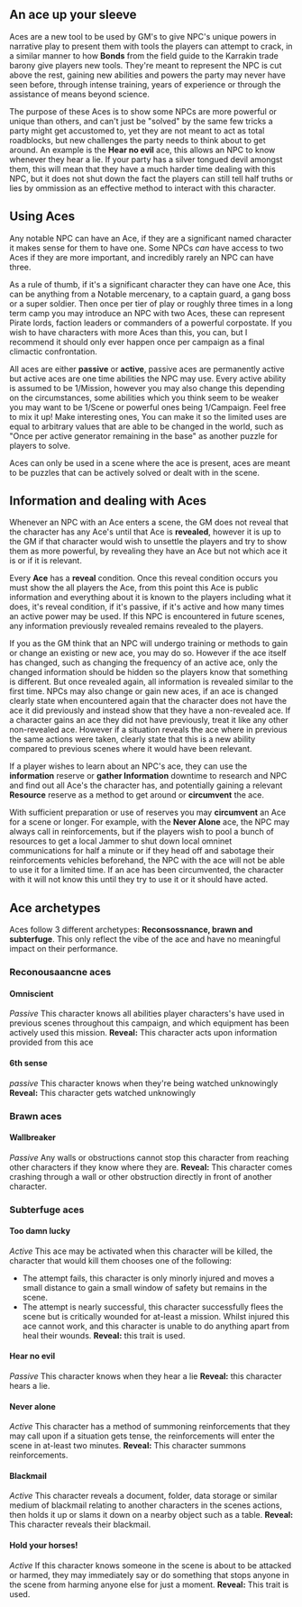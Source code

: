 ## An ace up your sleeve
Aces are a new tool to be used by GM's to give NPC's unique powers in narrative play to present them with tools the players can attempt to crack, in a similar manner to how **Bonds** from the field guide to the Karrakin trade barony give players new tools. They're meant to represent the NPC is cut above the rest, gaining new abilities and powers the party may never have seen before, through intense training, years of experience or through the assistance of means beyond science.

The purpose of these Aces is to show some NPCs are more powerful or unique than others, and can't just be "solved" by the same few tricks a party might get accustomed to, yet they are not meant to act as total roadblocks, but new challenges the party needs to think about to get around. An example is the **Hear no evil** ace, this allows an NPC to know whenever they hear a lie. If your party has a silver tongued devil amongst them, this will mean that they have a much harder time dealing with this NPC, but it does not shut down the fact the players can still tell half truths or lies by ommission as an effective method to interact with this character. 

## Using Aces
Any notable NPC can have an Ace, if they are a significant named character it makes sense for them to have one. Some NPCs *can* have access to two Aces if they are more important, and incredibly rarely an NPC can have three.

As a rule of thumb, if it's a significant character they can have one Ace, this can be anything from a Notable mercenary, to a captain guard, a gang boss or a super soldier. Then once per tier of play or roughly three times in a long term camp you may introduce an NPC with two Aces, these can represent Pirate lords, faction leaders or commanders of a powerful corpostate. If you wish to have characters with more Aces than this, you can, but I recommend it should only ever happen once per campaign as a final climactic confrontation.

All aces are either **passive** or **active**, passive aces are permanently active but active aces are one time abilities the NPC may use. Every active ability is assumed to be 1/Mission, however you may also change this depending on the circumstances, some abilities which you think seem to be weaker you may want to be 1/Scene or powerful ones being 1/Campaign. Feel free to mix it up! Make interesting ones, You can make it so the limited uses are equal to arbitrary values that are able to be changed in the world, such as "Once per active generator remaining in the base" as another puzzle for players to solve.

Aces can only be used in a scene where the ace is present, aces are meant to be puzzles that can be actively solved or dealt with in the scene.
## Information and dealing with Aces
Whenever an NPC with an Ace enters a scene, the GM does not reveal that the character has any Ace's until that Ace is **revealed**, however it is up to the GM if that character would wish to unsettle the players and try to show them as more powerful, by revealing they have an Ace but not which ace it is or if it is relevant.

Every **Ace** has a **reveal** condition. Once this reveal condition occurs you must show the all players the Ace, from this point this Ace is public information and everything about it is known to the players including what it does, it's reveal condition, if it's passive, if it's active and how many times an active power may be used. If this NPC is encountered in future scenes, any information previously revealed remains revealed to the players.

If you as the GM think that an NPC will undergo training or methods to gain or change an existing or new ace, you may do so. However if the ace itself has changed, such as changing the frequency of an active ace, only the changed information should be hidden so the players know that something is different. But once revealed again, all information is revealed similar to the first time. NPCs may also change or gain new aces, if an ace is changed clearly state when encountered again that the character does not have the ace it did previously and instead show that they have a non-revealed ace. If a character gains an ace they did not have previously, treat it like any other non-revealed ace. However if a situation reveals the ace where in previous the same actions were taken, clearly state that this is a new ability compared to previous scenes where it would have been relevant.

If a player wishes to learn about an NPC's ace, they can use the **information** reserve or **gather Information** downtime to research and NPC and find out all Ace's the character has, and potentially gaining a relevant **Resource** reserve as a method to get around or **circumvent** the ace.

With sufficient preparation or use of reserves you may **circumvent** an Ace for a scene or longer. For example, with the **Never Alone** ace, the NPC may always call in reinforcements, but if the players wish to pool a bunch of resources to get a local Jammer to shut down local omninet communications for half a minute or if they head off and sabotage their reinforcements vehicles beforehand, the NPC with the ace will not be able to use it for a limited time. If an ace has been circumvented, the character with it will not know this until they try to use it or it should have acted.

## Ace archetypes
Aces follow 3 different archetypes: **Reconsossnance, brawn and subterfuge**. This only reflect the vibe of the ace and have no meaningful impact on their performance.
### Reconousaancne aces
#### Omniscient
*Passive*
This character knows all abilities player characters's have used in previous scenes throughout this campaign, and which equipment has been actively used this mission.
**Reveal:** This character acts upon information provided from this ace
#### 6th sense
*passive*
This character knows when they're being watched unknowingly
**Reveal:** This character gets watched unknowingly
### Brawn aces
#### Wallbreaker
*Passive*
Any walls or obstructions cannot stop this character from reaching other characters if they know where they are.
**Reveal:** This character comes crashing through a wall or other obstruction directly in front of another character.
### Subterfuge aces
#### Too damn lucky
*Active*
This ace may be activated when this character will be killed, the character that would kill them chooses one of the following:
- The attempt fails, this character is only minorly injured and moves a small distance to gain a small window of safety but remains in the scene.
- The attempt is nearly successful, this character successfully flees the scene but is critically wounded for at-least a mission. Whilst injured this ace cannot work, and this character is unable to do anything apart from heal their wounds.
**Reveal:** this trait is used.
#### Hear no evil
*Passive*
This character knows when they hear a lie
**Reveal:** this character hears a lie.
#### Never alone
*Active*
This character has a method of summoning reinforcements that they may call upon if a situation gets tense, the reinforcements will enter the scene in at-least two minutes.
**Reveal:** This character summons reinforcements.
#### Blackmail
*Active*
This character reveals a document, folder, data storage or similar medium of blackmail relating to another characters in the scenes actions, then holds it up or slams it down on a nearby object such as a table.
**Reveal:** This character reveals their blackmail.
#### Hold your horses!
*Active*
If this character knows someone in the scene is about to be attacked or harmed, they may immediately say or do something that stops anyone in the scene from harming anyone else for just a moment.
**Reveal:** This trait is used.
